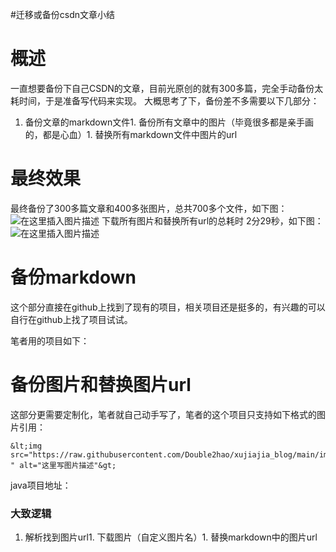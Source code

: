 #迁移或备份csdn文章小结
# 概述

一直想要备份下自己CSDN的文章，目前光原创的就有300多篇，完全手动备份太耗时间，于是准备写代码来实现。 大概思考了下，备份差不多需要以下几部分：
1. 备份文章的markdown文件1. 备份所有文章中的图片（毕竟很多都是亲手画的，都是心血）1. 替换所有markdown文件中图片的url
# 最终效果

最终备份了300多篇文章和400多张图片，总共700多个文件，如下图： <img src="https://raw.githubusercontent.com/Double2hao/xujiajia_blog/main/img/16209911423330.png " alt="在这里插入图片描述"> 下载所有图片和替换所有url的总耗时 2分29秒，如下图： <img src="https://raw.githubusercontent.com/Double2hao/xujiajia_blog/main/img/16209911425571.png " alt="在这里插入图片描述">

# 备份markdown

这个部分直接在github上找到了现有的项目，相关项目还是挺多的，有兴趣的可以自行在github上找了项目试试。

笔者用的项目如下：

>  
  


# 备份图片和替换图片url

这部分更需要定制化，笔者就自己动手写了，笔者的这个项目只支持如下格式的图片引用：

```
&lt;img src="https://raw.githubusercontent.com/Double2hao/xujiajia_blog/main/img/16209911435492.png " alt="这里写图片描述"&gt;

```

java项目地址：

>  
  


### 大致逻辑
1. 解析找到图片url1. 下载图片（自定义图片名）1. 替换markdown中的图片url